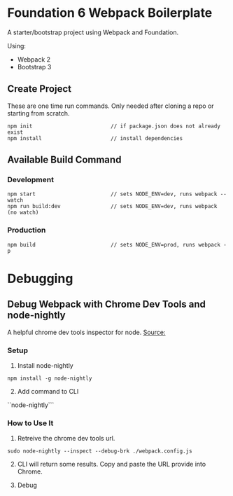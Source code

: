 
# Foundation 6 Webpack Boilerplate
A starter/bootstrap project using Webpack and Foundation.

Using:
- Webpack 2
- Bootstrap 3


## Create Project
These are one time run commands. Only needed after cloning a repo or starting from scratch.
```
npm init                         // if package.json does not already exist
npm install                      // install dependencies
```

## Available Build Command

### Development
```
npm start                        // sets NODE_ENV=dev, runs webpack --watch
npm run build:dev                // sets NODE_ENV=dev, runs webpack (no watch)
```

### Production
```
npm build                        // sets NODE_ENV=prod, runs webpack -p
```


# Debugging

## Debug Webpack with Chrome Dev Tools and node-nightly

A helpful chrome dev tools inspector for node. 
[Source:](https://medium.com/webpack/webpack-bits-learn-and-debug-webpack-with-chrome-dev-tools-da1c5b19554)

### Setup

1. Install node-nightly

```npm install -g node-nightly```

2. Add command to CLI

``node-nightly```

### How to Use It

1. Retreive the chrome dev tools url.

```sudo node-nightly --inspect --debug-brk ./webpack.config.js```

2. CLI will return some results. Copy and paste the URL provide into Chrome.

3. Debug


